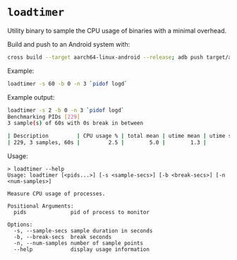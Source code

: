 # `loadtimer`

Utility binary to sample the CPU usage of binaries with a minimal overhead.

Build and push to an Android system with:

```bash
cross build --target aarch64-linux-android --release; adb push target/aarch64-linux-android/release/loadtimer /system/bin/; adb shell chmod a+x /system/bin/loadtimer
```

Example:

```bash
loadtimer -s 60 -b 0 -n 3 `pidof logd`
```

Example output:

```bash
loadtimer -s 2 -b 0 -n 3 `pidof logd`
Benchmarking PIDs [229]
3 sample(s) of 60s with 0s break in between

| Description         | CPU usage % | total mean | utime mean | utime stddev | stime mean | stime stddev |
| 229, 3 samples, 60s |         2.5 |        5.0 |        1.3 |         0.58 |        3.7 |         0.58 |
```

Usage:

```
> loadtimer --help
Usage: loadtimer [<pids...>] [-s <sample-secs>] [-b <break-secs>] [-n <num-samples>]

Measure CPU usage of processes.

Positional Arguments:
  pids              pid of process to monitor

Options:
  -s, --sample-secs sample duration in seconds
  -b, --break-secs  break seconds
  -n, --num-samples number of sample points
  --help            display usage information
```
